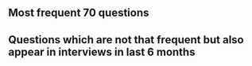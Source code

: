 ## Most frequent 70 questions

## Questions which are not that frequent but also appear in interviews in last 6 months
